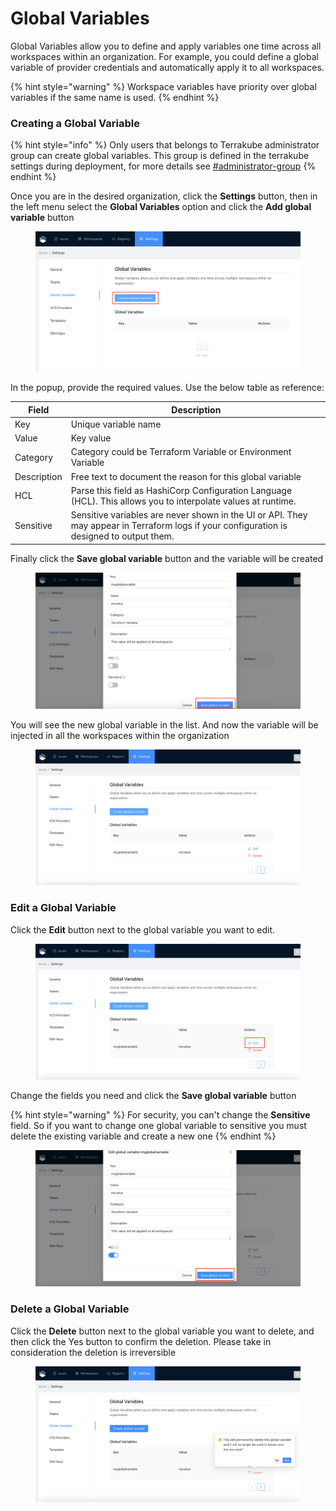 # Global Variables

Global Variables allow you to define and apply variables one time across all workspaces within an organization. For example, you could define a global variable of provider credentials and automatically apply it to all workspaces.

{% hint style="warning" %}
Workspace variables have priority over global variables if the same name is used.
{% endhint %}

### Creating a Global Variable

{% hint style="info" %}
Only users that belongs to Terrakube administrator group can create global variables. This group is defined in the terrakube settings during deployment, for more details see [#administrator-group](../../getting-started/security.md#administrator-group "mention")
{% endhint %}

Once you are in the desired organization, click the **Settings** button, then in the left menu select the **Global Variables** option and click the **Add global variable** button

<figure><img src="../../.gitbook/assets/image (306).png" alt=""><figcaption></figcaption></figure>

In the popup, provide the required values. Use the below table as reference:

| Field       | Description                                                                                                                               |
| ----------- | ----------------------------------------------------------------------------------------------------------------------------------------- |
| Key         | Unique variable name                                                                                                                      |
| Value       | Key value                                                                                                                                 |
| Category    | Category could be Terraform Variable or Environment Variable                                                                              |
| Description | Free text to document the reason for this global variable                                                                                 |
| HCL         | Parse this field as HashiCorp Configuration Language (HCL). This allows you to interpolate values at runtime.                             |
| Sensitive   | Sensitive variables are never shown in the UI or API. They may appear in Terraform logs if your configuration is designed to output them. |

Finally click the **Save global variable** button and the variable will be created

<figure><img src="../../.gitbook/assets/image (203).png" alt=""><figcaption></figcaption></figure>

You will see the new global variable in the list. And now the variable will be injected in all the workspaces within the organization

<figure><img src="../../.gitbook/assets/image (237).png" alt=""><figcaption></figcaption></figure>

### Edit a Global Variable

Click the **Edit** button next to the global variable you want to edit.

<figure><img src="../../.gitbook/assets/image (231).png" alt=""><figcaption></figcaption></figure>

Change the fields you need and click the **Save global variable** button

{% hint style="warning" %}
For security, you can't change the **Sensitive** field. So if you want to change one global variable to sensitive you must delete the existing variable and create a new one
{% endhint %}

<figure><img src="../../.gitbook/assets/image (214).png" alt=""><figcaption></figcaption></figure>

### Delete a Global Variable

Click the **Delete** button next to the global variable you want to delete, and then click the Yes button to confirm the deletion. Please take in consideration the deletion is irreversible

<figure><img src="../../.gitbook/assets/image (260).png" alt=""><figcaption></figcaption></figure>

